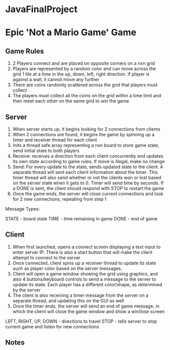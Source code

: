 # JavaFinalProject
<h1>Epic 'Not a Mario Game' Game</h1>
<h2>Game Rules</h2>
<ol>
    <li>2 Players connect and are placed on opposite corners on a nxn grid</li>
    <li>Players are represented by a random color and can move across the grid 1 tile at a time in the up, down, left, right direction. If player is against a wall, it cannot move any further</li>
    <li>There are coins randomly scattered across the grid that players must collect</li>
    <li>The players must collect all the coins on the grid within a time limit and then meet each other on the same grid to win the game</li>
</ol>
<h2>Server</h2>
<ol>
    <li>When server starts up, it begins looking for 2 connections from clients</li>
    <li>When 2 connections are found, it begins the game by spinning up a timer and receiver thread for each client</li>
    <li>Inits a thread safe array representing a nxn board to store game state, send initial state to both players</li>
    <li>Receive: receives a direction from each client concurrently and updates its own state according to game rules. If move is illegal, make no change</li>
    <li>Send: For every update to the state, sends updated state to the client. A separate thread will sent each client information about the timer. This timer thread will also send whether or not the clients won or lost based on the server state when it gets to 0. Timer will send time by seconds. If a DONE is sent, the client should respond with STOP to restart the game</li>
    <li>Once the game ends, the server will close current connections and look for 2 new connections, repeating from step 1</li>
</ol>
<p>
Message Types:

STATE - board state
TIME - time remaining in game
DONE - end of game
</p>

<h2>Client</h2>
<ol>
    <li>When first launched, opens a connect screen displaying a text input to enter server IP. There is also a start button that will make the client attempt to connect to the server</li>
    <li>Once connected, client spins up a receiver thread to update its state such as player color based on the server messages.</li>
    <li>Client will open a game window showing the grid using graphics, and also 4 buttons/keyboard controls to send a message to the server to update its state. Each player has a different color/shape, as determined by the server</li>
    <li>The client is also receiving a timer message from the server on a separate thread, and updating this on the GUI as well</li>
    <li>Once the timer ends, the server will send an end of game message, in which the client will close the game window and show a win/lose screen</li>
</ol>
<p>
LEFT, RIGHT, UP, DOWN - directions to travel
STOP - tells server to stop current game and listen for new connections
</p>

<h2>Notes</h2>